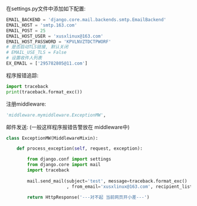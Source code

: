 在settings.py文件中添加如下配置:
``` python
EMAIL_BACKEND = 'django.core.mail.backends.smtp.EmailBackend'
EMAIL_HOST = 'smtp.163.com'
EMAIL_POST = 25
EMAIL_HOST_USER = 'xusxlinux@163.com'
EMAIL_HOST_PASSWORD = 'KPVLNVZTDCTPWORF'
# 是否启动TLS链接, 默认关闭
# EMAIL_USE_TLS = False
# 设置收件人列表
EX_EMAIL = ['295782805@11.com']
```


程序报错追踪:
``` python
import traceback
print(traceback.format_exc())
```


注册middleware:
``` python
'middleware.mymiddleware.ExceptionMW',
```


邮件发送: (一般这样程序报错告警放在 middleware中)
``` python
class ExceptionMW(MiddlewareMixin):

    def process_exception(self, request, exception):

        from django.conf import settings
        from django.core import mail
        import traceback
        
        mail.send_mail(subject='test', message=traceback.format_exc()
                       , from_email='xusxlinux@163.com', recipient_list=settings.EX_EMAIL)

        return HttpResponse('---对不起 当前网页开小差---')
```
